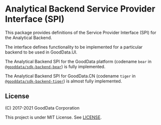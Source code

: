 # Analytical Backend Service Provider Interface (SPI)

This package provides definitions of the Service Provider Interface (SPI) for the Analytical Backend.

The interface defines functionality to be implemented for a particular backend to be used in GoodData.UI.

The Analytical Backend SPI for the GoodData platform (codename `bear` in [`@gooddata/sdk-backend-bear`](https://www.npmjs.com/package/@gooddata/sdk-backend-bear)) is fully implemented.

The Analytical Backend SPI for GoodData.CN (codename `tiger` in [`@gooddata/sdk-backend-tiger`](https://www.npmjs.com/package/@gooddata/sdk-backend-tiger)) is almost fully implemented.

## License

(C) 2017-2021 GoodData Corporation

This project is under MIT License. See [LICENSE](https://github.com/gooddata/gooddata-ui-sdk/blob/master/libs/sdk-backend-spi/LICENSE).
